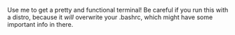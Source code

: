 Use me to get a pretty and functional terminal!
Be careful if you run this with a distro, because it *will* overwrite your .bashrc, which might have some important info in there.
